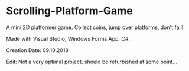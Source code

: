 # Scrolling-Platform-Game

A mini 2D platformer game. Collect coins, jump over platforms, don't fall!

Made with Visual Studio, Windows Forms App, C#.

Creation Date: 09.10.2018

Edit: Not a very optimal project, should be refurbished at some point...
